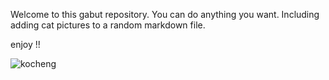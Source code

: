 Welcome to this gabut repository.
You can do anything you want.
Including adding cat pictures to a random markdown file.

enjoy !!

![kocheng](https://media.mnn.com/assets/images/2018/07/cat_eating_fancy_ice_cream.jpg.838x0_q80.jpg)
